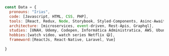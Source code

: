 




```javascript
const Data = {
  pronouns: "Irias",
  code: [Javascript, HTML, CSS, PHP],
  tools: [React, Redux, Node, Storybook, Styled-Components, Asinc-Await, Promises, ES6],
  architecture: [microservices, event-driven, Rest-Apis, Graphql],
  studies: [UNAH, Udemy, Codepen, Informática Administratica, AWS, Ubuntu Termninal],
  hobbies:[watch video, watch series Netflix 😄],
  frameword:[ReactJs, React-Native, Laravel, Vue]
 
}
```




<!--
**lairias/lairias** is a ✨ _special_ ✨ repository because its `README.md` (this file) appears on your GitHub profile.

Here are some ideas to get you started:

- 🔭 I’m currently working on ...
- 🌱 I’m currently learning ...
- 👯 I’m looking to collaborate on ...
- 🤔 I’m looking for help with ...
- 💬 Ask me about ...
- 📫 How to reach me: ...
- 😄 Pronouns: ...
- ⚡ Fun fact: ...
-->
